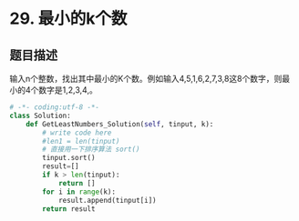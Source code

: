 # 29. 最小的k个数

题目描述
----

输入n个整数，找出其中最小的K个数。例如输入4,5,1,6,2,7,3,8这8个数字，则最小的4个数字是1,2,3,4,。

```python
# -*- coding:utf-8 -*-
class Solution:
    def GetLeastNumbers_Solution(self, tinput, k):
        # write code here
        #len1 = len(tinput)
        # 直接用一下排序算法 sort()
        tinput.sort()
        result=[]
        if k > len(tinput):
            return []
        for i in range(k):
            result.append(tinput[i])
        return result
```